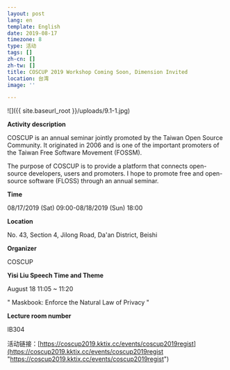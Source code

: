 ```yaml
---
layout: post
lang: en
template: English
date: 2019-08-17
timezone: 8
type: 活动
tags: []
zh-cn: []
zh-tw: []
title: COSCUP 2019 Workshop Coming Soon, Dimension Invited
location: 台湾
image: ''

---
```

![]({{ site.baseurl_root }}/uploads/9.1-1.jpg)

**Activity description**

COSCUP is an annual seminar jointly promoted by the Taiwan Open Source Community. It originated in 2006 and is one of the important promoters of the Taiwan Free Software Movement (FOSSM).

The purpose of COSCUP is to provide a platform that connects open-source developers, users and promoters. I hope to promote free and open-source software (FLOSS) through an annual seminar.

**Time**

08/17/2019 (Sat) 09:00-08/18/2019 (Sun) 18:00

**Location**

No. 43, Section 4, Jilong Road, Da'an District, Beishi

**Organizer**

COSCUP

**Yisi Liu Speech Time and Theme**

August 18 11:05 \~ 11:20

" Maskbook: Enforce the Natural Law of Privacy "

**Lecture room number**

IB304

活动链接：[https://coscup2019.kktix.cc/events/coscup2019regist](https://coscup2019.kktix.cc/events/coscup2019regist "https://coscup2019.kktix.cc/events/coscup2019regist")